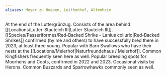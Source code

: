 ```yaml
---
aliases: Meyer zu Heepen, Leithenhof, Altenheim
---
```


At the end of the Luttergrünzug. Consists of the area behind [[Locations/Lutter-Stauteich III|Lutter-Stauteich III]]. [[Species/Passeriformes/Red-Backed Shrike - Lanius collurio|Red-Backed Shrikes]] confirmed (by me and others) to have successfully bred there in 2023, at least three young. Popular with Barn Swallows who have their nests at the [[Locations/Meierhof|Naturfreundehaus / Meierhof]]. Common Kingfishers frequently seen here as well. Popular breeding spots for Moorhens and Coots, confirmed in 2022 and 2023. Occasional visits by Herons. Common Buzzards and Sparrowhawks commonly seen as well. 